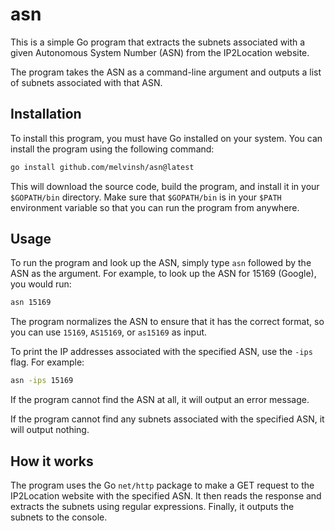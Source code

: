 # asn

This is a simple Go program that extracts the subnets associated with a given Autonomous System Number (ASN) from the IP2Location website. 

The program takes the ASN as a command-line argument and outputs a list of subnets associated with that ASN.

## Installation

To install this program, you must have Go installed on your system. You can install the program using the following command:

``` bash
go install github.com/melvinsh/asn@latest
```

This will download the source code, build the program, and install it in your `$GOPATH/bin` directory. Make sure that `$GOPATH/bin` is in your `$PATH` environment variable so that you can run the program from anywhere.

## Usage

To run the program and look up the ASN, simply type `asn` followed by the ASN as the argument. For example, to look up the ASN for 15169 (Google), you would run:

``` bash
asn 15169
```

The program normalizes the ASN to ensure that it has the correct format, so you can use `15169`, `AS15169`, or `as15169` as input.

To print the IP addresses associated with the specified ASN, use the `-ips` flag. For example:

``` bash
asn -ips 15169
```

If the program cannot find the ASN at all, it will output an error message.

If the program cannot find any subnets associated with the specified ASN, it will output nothing.

## How it works

The program uses the Go `net/http` package to make a GET request to the IP2Location website with the specified ASN. It then reads the response and extracts the subnets using regular expressions. Finally, it outputs the subnets to the console.
